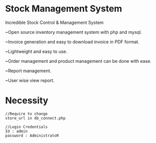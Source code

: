 # Stock Management System
Incredible Stock Control & Management System

~Open source inventory management system with php and mysql.

~Invoice generation and easy to download invoice in PDF format.

~Lightweight and easy to use.

~Order management and product management can be done with ease.

~Report management.

~User wise view report.

# Necessity

```
//Require to change
store_url in db_connect.php

//Login Credentials
Id : admin
password : AdministratoR
```
